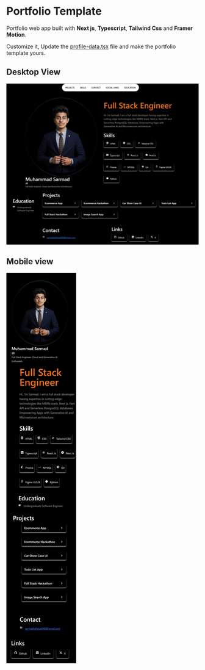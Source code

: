 # Portfolio Template

Portfolio web app built with **Next js**, **Typescript**, **Tailwind Css** and **Framer Motion**.

Customize it, Update the [profile-data.tsx](src/data/profile-data.tsx) file and make the portfolio template yours.

## Desktop View

![Desktop view](desktop-view.png)

## Mobile view

![Mobile view](mobile-view.png)
